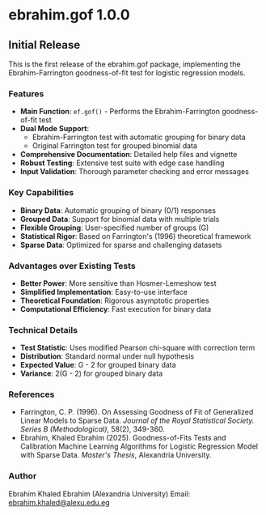 # ebrahim.gof 1.0.0

## Initial Release

This is the first release of the ebrahim.gof package, implementing the Ebrahim-Farrington goodness-of-fit test for logistic regression models.

### Features

* **Main Function**: `ef.gof()` - Performs the Ebrahim-Farrington goodness-of-fit test
* **Dual Mode Support**:
  - Ebrahim-Farrington test with automatic grouping for binary data
  - Original Farrington test for grouped binomial data
* **Comprehensive Documentation**: Detailed help files and vignette
* **Robust Testing**: Extensive test suite with edge case handling
* **Input Validation**: Thorough parameter checking and error messages

### Key Capabilities

* **Binary Data**: Automatic grouping of binary (0/1) responses
* **Grouped Data**: Support for binomial data with multiple trials
* **Flexible Grouping**: User-specified number of groups (G)
* **Statistical Rigor**: Based on Farrington's (1996) theoretical framework
* **Sparse Data**: Optimized for sparse and challenging datasets

### Advantages over Existing Tests

* **Better Power**: More sensitive than Hosmer-Lemeshow test
* **Simplified Implementation**: Easy-to-use interface
* **Theoretical Foundation**: Rigorous asymptotic properties
* **Computational Efficiency**: Fast execution for binary data

### Technical Details

* **Test Statistic**: Uses modified Pearson chi-square with correction term
* **Distribution**: Standard normal under null hypothesis
* **Expected Value**: G - 2 for grouped binary data
* **Variance**: 2(G - 2) for grouped binary data

### References

* Farrington, C. P. (1996). On Assessing Goodness of Fit of Generalized Linear Models to Sparse Data. *Journal of the Royal Statistical Society. Series B (Methodological)*, 58(2), 349-360.
* Ebrahim, Khaled Ebrahim (2025). Goodness-of-Fits Tests and Calibration Machine Learning Algorithms for Logistic Regression Model with Sparse Data. *Master's Thesis*, Alexandria University.

### Author

Ebrahim Khaled Ebrahim (Alexandria University)
Email: ebrahim.khaled@alexu.edu.eg 